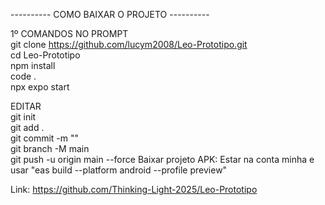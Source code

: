 ---------- COMO BAIXAR O PROJETO ----------
                                                                                                                    
1º COMANDOS NO PROMPT                                                           
git clone https://github.com/lucym2008/Leo-Prototipo.git                                                          
cd Leo-Prototipo                                                          
npm install                                                          
code .                                                          
npx expo start                                                          
                                                            
EDITAR                                                          
git init                                                          
git add .                                                          
git commit -m ""                                                          
git branch -M main                                                          
git push -u origin main --force                                                                                                                                                                                                                                                         Baixar projeto APK: Estar na conta minha e usar "eas build --platform android --profile preview"                    
                                                                                                                             
                                                                                                                         
Link: https://github.com/Thinking-Light-2025/Leo-Prototipo                                                        


